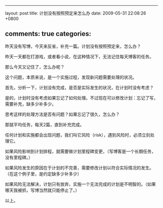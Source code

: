 
---
layout: post
title: 计划没有按照预定来怎么办
date: 2009-05-31 22:08:26 +0800

comments: true
categories: 
---
昨天没有写博，今天来反省，补充一篇。计划没有按照预定来，怎么办？

昨天一天都在打游戏，或者看小说，在这种情况下，无法记住每天博客的任务。

那么今天又记住了，怎么办呢？

这个问题，本质来说，是一个实施过程，发现新问题需要处理的状况。

首先，分析一下，计划没有完成，是否是实际发生的状况，在计划时没有考虑？

是的，计划时没有考虑如果忘记了如何处理。不过现在可以修改计划：忘记了写，需要补充，缺多少补多少。

思考这样的处理方法是否有问题？如果忘记了很久，怎么办？

那就平均任务，每天2篇，直到补充完成。

任何计划和实施都会出现问题，我们叫它风险（risk），遇到风险时，必须立刻处理它。

如果风险影响到计划排程，就需要做计划里程碑变更，（写博客是一个长期任务，没有里程碑。）

如果风险发生的原因在于计划的不完善，需要修改计划以符合实际情况的发生。（在这个例子里，是约定缺多少补多少）

如果风险无法解决，计划只有放弃，实施一个无法完成的计划是不明智的。（如果哪天我被抓，写博当然就只能停止了。）

以上。
